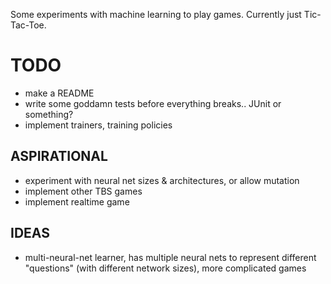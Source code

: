 Some experiments with machine learning to play games. Currently just Tic-Tac-Toe.

TODO
====

- make a README
- write some goddamn tests before everything breaks.. JUnit or something?
- implement trainers, training policies

ASPIRATIONAL
------------

- experiment with neural net sizes & architectures, or allow mutation
- implement other TBS games
- implement realtime game

IDEAS
-----

- multi-neural-net learner, has multiple neural nets to represent different "questions" (with different network sizes), more complicated games
